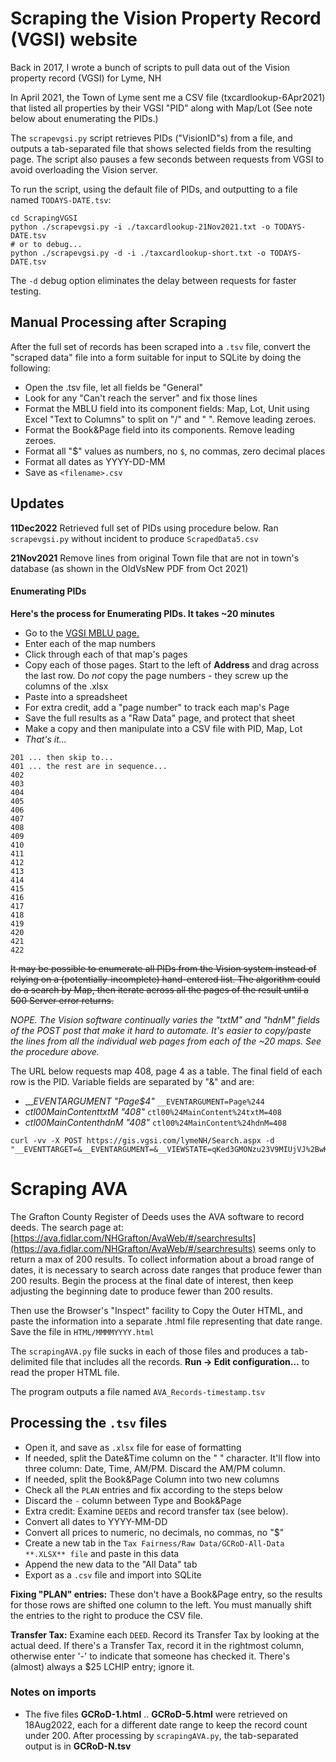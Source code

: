 # Scraping the Vision Property Record (VGSI) website

Back in 2017, I wrote a bunch of scripts to pull data out of the Vision property record (VGSI) for Lyme, NH

In April 2021, the Town of Lyme sent me a CSV file (txcardlookup-6Apr2021)
that listed all properties by their VGSI "PID" along with Map/Lot
(See note below about enumerating the PIDs.)

The `scrapevgsi.py` script retrieves PIDs ("VisionID"s) from a file, and outputs a tab-separated file that shows selected fields from the resulting page.
The script also pauses a few seconds between requests from VGSI to avoid overloading the Vision server.

To run the script, using the default file of PIDs, and outputting to a file named `TODAYS-DATE.tsv`:

```
cd ScrapingVGSI
python ./scrapevgsi.py -i ./taxcardlookup-21Nov2021.txt -o TODAYS-DATE.tsv 
# or to debug...
python ./scrapevgsi.py -d -i ./taxcardlookup-short.txt -o TODAYS-DATE.tsv 
```

The `-d` debug option eliminates the delay between requests for faster testing.

## Manual Processing after Scraping

After the full set of records has been scraped into a `.tsv` file,
convert the "scraped data" file into a form suitable for input to SQLite by doing the following:

- Open the .tsv file, let all fields be "General"
- Look for any "Can't reach the server" and fix those lines
- Format the MBLU field into its component fields: Map, Lot, Unit using Excel "Text to Columns" to split on "/" and " ". Remove leading zeroes.
- Format the Book&Page field into its components. Remove leading zeroes.
- Format all "\$" values as numbers, no `$`, no commas, zero decimal places
- Format all dates as YYYY-DD-MM
- Save as `<filename>.csv`

## Updates
**11Dec2022** Retrieved full set of PIDs using procedure below.
Ran `scrapevgsi.py` without incident to produce `ScrapedData5.csv`

**21Nov2021**
Remove lines from original Town file that are not in town's database
(as shown in the OldVsNew PDF from Oct 2021)

#### Enumerating PIDs

**Here's the process for Enumerating PIDs. It takes ~20 minutes** 

* Go to the [VGSI MBLU page.](https://gis.vgsi.com/lymeNH/Search.aspx)
* Enter each of the map numbers
* Click through each of that map's pages
* Copy each of those pages. Start to the left of **Address** 
and drag across the last row.
Do _not_ copy the page numbers - they screw up the columns of the .xlsx
* Paste into a spreadsheet
* For extra credit, add a "page number" to track each map's Page
* Save the full results as a "Raw Data" page, and protect that sheet
* Make a copy and then manipulate into a CSV file with PID, Map, Lot
* _That's it..._

```
201 ... then skip to...
401 ... the rest are in sequence...
402
403
404
405
406
407
408
409
410
411
412
413
414
415
416
417
418
419
420
421
422

```

~~It may be possible to enumerate all PIDs from the Vision system
instead of relying on a (potentially-incomplete) hand-entered list.
The algorithm could do a search by Map, then iterate
across all the pages of the result until a 500 Server error returns.~~

_NOPE. The Vision software continually varies the "txtM" and "hdnM"
fields of the POST post that make it hard to automate.
It's easier to copy/paste the lines from all the individual web pages
from each of the ~20 maps. See the procedure above._

The URL below requests map 408, page 4 as a table.
The final field of each row is the PID.
Variable fields are separated by "&" and are:

* ___EVENTARGUMENT	"Page$4"_ `__EVENTARGUMENT=Page%244` 
* _ctl00$MainContent$txtM	"408"_ `ctl00%24MainContent%24txtM=408`
* _ctl00$MainContent$hdnM	"408"_ `ctl00%24MainContent%24hdnM=408`

```
curl -vv -X POST https://gis.vgsi.com/lymeNH/Search.aspx -d "__EVENTTARGET=&__EVENTARGUMENT=&__VIEWSTATE=qKed3GMONzu23V9MIUjVJ%2BwK%2FKL%2FACMOHnR%2FxXQB39kDH20syEg3li0SN2zs5alnWEOf2ey6Ig8wUo6tWuaw8ZuXQqMw%2Bp2U1zFilwFJF7oZoD4sKqbz97IGo245Tz1XK7RBn7rheq8LkScf8ABCgy70tNIESYLysMqyOyx%2Bl643ll0OA120qFIODlLBKtEOaAA6ijqqWPh2Izxb4fQ4zfUDp7us1sI2%2BJ29p5%2FmTT9bh6B48kgoZSS2D1jn4yNpi1xj44BGSDsJd4vPdGY8Fv1AfZZzqOOzGCgfv0A1d2xpXsq2Bl%2Fx72iJablqT1oCJOiAuTQ6WeMOR9eO7uicIXLYAaMHJ01BvQaHaYwbEHB5nG4RulcZ4LeCwD%2FUqMAZIZDsw5XO1%2Bqv2T93s0MMF%2BC5Jp1ODqFSejv44vYGPWP4SCMUOglMqDGHtW1KoOZxWf8osYHo%2BcXiTQWW2%2Fmw71Jq%2FIHZ9FzVrJZHHNWV9k%2FKIgpqITXBnaUoVoTvQkGk5zdl1VUm9Mi1JmXy47ZCFCeS0PcmeiMj2Jj7IIh3W83GK4%2FFjRqRbqSF7ZovXbVlGg3FMivj4KVMa3iyfy0Ao8UP66NcTqd3CtSl0C8fD%2BIX%2F7KMDYRBG%2BbVHIxunWaHDsOiHSchEY7Vws3BvQQcgqVjrGgqGKE%2Bpb1snF%2FUsVM8%2By26u3%2FyLLEY320IsnVWcZDyrvhyDMxZmeh4pr1F0St5FSfQ50tGmwf%2B%2FcZ0%2Fo%2BjIkB1saXkJdFVEklTgKERKpLo9SF9xzqQ2qAiipwrxBe0LaP14jMJAr%2BKJtudOCbpAIyU%2BOOUy%2Bb6BIQJjKXbd3uqXEjJSbg1Fe8LZK7AX1BvXjPwrEIPocjUdVxwWCknUOttASCr%2BwkqkdhqEnLGG4YO0yiVS3zHBTcRkaba22NNPrG%2FxNi7hY37DNXTKqveFkknVS5zgxtzAdZdws5Lz5Vz6tHshR6BNcdZEiRfo1F9l6d5TrmSw8%2BKe7ol3261all9CelvgrjRXgk572j5afX23dGrhTRq%2Bu3VFhBkYdMt3b%2BPMcrIQjsWBByzNs9SQDWRZMi95093URD8kEAFDM3B4ohOftc60x2sTakoBd2WcGg7VndZ4R4RJdmQxu0DB4vPhnZLMMkapOusNVv%2BFdVbfmw8kvLX4kEG%2BdxpemcGmvAHlaBJPlDxYWsJedQ9Xu%2B3ghf5ly2EVTJqR4hr1xafNrp6A7RIfjRdP6trXkUFETtxr65ga3e7tuVRVtBEXA9QnH5N85BIsSwZjYt2iQDBuPt1kG3GHYATpTTIQwH5ZGVz%2F57mWJmEQZR3yxQza1ULyIOn2OykWVDfJHHT0OOuolzHg63LpyEglne%2FvHBDcVmAQdqIPET7OVQr7433hb%2B3BHS0rTncELg9oOgWSFAiKFajnW%2BzzzfveTBfHd06q%2FYyk9SKfyNNHJ1qUAKdjl5N1rDUwEzocXwv6InDJ%2FX7toHIlfLL0fXsn9gbp0fsVgmcvisc4EiUFFdKAeVKX15i5HEdKYLibneFFmX6rNWaUfbFG%2BEGwJGimw0hoJsviDMDMsZ%2FYU7vCpbs9J%2BzpqMGZtJNOjYyRrvk%2B79Dnom4jSmsKztbAB4FztbSMkHrHgKOwP29mhb5otMPz0NHdtlYbSujJfe3OMQqWDmTdMh5p5H59NSV9ADmfH1D2FHRhmMk65ONhUejNOMmHgfVi330YOI6683tqHq05YBJX47wd2sR6RqNouyja6YRyCxeVVnOYiDT1bYGTLEoe0mc0LYWDX3JmhaehHy9qFTvs9zNXwpBdrmnSvO7FeSqey1ocwtYq7fU4XLdxqM6Boqi8PxYupfQWCSXIHNkkxGxsmyHqGcYqvMORHBcveOOhIU6BsqSHq2nfIIbnuUC57F7S0fiv%2B2Fj5fQ8mPMic3GCPfcGMAow2SsfPzFbR06A1VEzVLrsScMt2kQoiP85xGWPAidMmvqHhXoOHaAq2ehQUyp1SONa8PwQxtQhhZjaNzjCYzCeEsawDtVvkLhu6po9mThe%2FcSozVc1vyo%2Brmxz8jnQLXasWedF3l%2Bxqbuz9z6OK97Ll2w8Vj0cAEm9EUnniWrnD43Hg1NkXps5hYFvgFtsnPoVliELg2MIlsgVKol6PeYZEFDU8%2B418iH2buLtsurrDiHrKxNwKpPa4C04%2BrQgjXuGZbrZldY3sKcucROlA%2FDTyV7xmFouQA4AzqWj%2FzZuaXpQDgBmrWbWpRMI%2FDiIgB6CrdsEOIy5heGe9e%2Bux%2BD%2FZONSb%2Bzoq%2F0K%2FUwDAHHeol%2FLmHIxSLFvrTWoxh%2B8VovrBoQkYfNG%2FnVT1CNuZqsjnOJCaGG%2FgY%2Bqzy0daVLpe1M7EGKa%2Fc0kVqWO7OPeUZARq1Q602dW%2FPlMnOHkYtExQ5ybMe75VTNz7BPKgy2hNy9uOsrH%2BPC6qcXuW5ido%2FuezUrW7v5j%2BUIirutDk%2FQMYaN2C157B4MgblIrXRngI1gNf1Blr8XEweXPaqYrTQUFV2U2L%2F%2B9582cQa7PjC56Ka0hr84u5prU8DNDzTis3tjottuR%2FaKKWSwjj%2FallPZ%2F0RBPU26BsDykdA8OKEog8hWjbPADfXJgBxjrpslT6DfOyWVdak%2FF99i8xvm0hi1Jljh0JsgJhB9WTLn2T5qEzYWSOo6l13O4M7sOAlQWm7PFwsO8c9mco0OGjL2LHCJGk9FCEpddIfWyM3tdyEUo53uGeR8SclyOKyD4nxjsiwGHmjg%2BqWiLYX2JPXQHjyHPK7Tj3hVWWJxFOucHxTR%2F1GtEpFja%2F2FP%2BykAPsRPMKQg4RxBBz6kBxAs5WRiCR7nxe2MWV3DaGoLzmnng7WybFiC%2BKu35M6VHOnC8Xj1Vd85pHHWQTSb%2FwFmEQMjloF2iap7MApXoY3Cw6So%2FwwZVLk7oxGMRz0vDMPoEa9cvld8CgbqqBy3x5%2BzIiTXsTxjvEWptx7IVIC3pLMxr27Ag3icDK23iNqGsJDT9hNzN6ULgh5KAfiX7d0mKm7RlG3JqIxN1mwfz7jkC17He12niSYdrtHm2rFWQt2IyVUGJnUoEs9KXq3nv1dTFtN4eSAHDoqX4HD2uD2swRADDlumI%2BSJwvU4QV3YIrhj%2FsGdKOr4yqyxKXO6gKiFHkPJ1dkvzlvgbMIFNMeIDpSdOrEj3o1speLHVOZ2AU%2BLVOwY0GXHfTIpp4OMjBoVaL4wpb6AYYROuQpErpeNDabt2U4orPrCKIqsgXI0FHbUeB0GSV2%2FpayiDDkRkSM4T26GApHWqBdQAb74or5UsuzqjmisFLeIsFV4Z2RBLobvIFKOYMvN43RRkW2zjxOQ1INn%2F4xgL3aA6DztX%2BmsPNWLVRLnmj%2FO1MaiCJYVy9nIPmlNgE7VEZTg7%2B85vkBbJP5QIC5EZeCW5zr1cwSa2noqQFXep8gzSKrjOUqSlqKwVt3QbVD7CQB%2Fb6MmkT3n9sUCSftkTCECv35GMF4qiRqbOhkj4qMCI%2BbrfttDUpA3GR2o9AVfhqZKfDE4toc1kadeAlLj7d0W776xU22QGM9CjPNyK0y%2Fl9ozvf%2BcIxpXoT1s5nD8%2F422LhbDnjsBZoNtY6vqmAHCo2P4dnOSSdej8x6H0TXmah1yasbGMotGSRw%2FbF3fzRBKcXtWB5FvxZ%2FXR%2BGZTMuJmB%2B1Od%2F9HWakPlS%2FVey4cvsd7ol8vWy%2FShHKdeWfgvWjojyiScrH5y8wdOJMeHzAC4j5GATRjc1fJ6N7OH1t4hj0dWgaL1muMTJLa3Bz3u3nJEMCxQokOWHByWtvqI6YqdCU4xe9%2Fpcm5LUprOfL5srjJS4Ixcs0iJiIetii9yedFrRyCRjBLoJxXhecWle6OH9wTJLEPNh2CJ%2B0EPCjXZlDtNWsxqKDAJqUbCrqlKZNRh0SHnwLBE7OXsv8yayHzS3CsElTM76q%2FrDsIy9eSg05A48oZ9QRjd7QGKxzLHjv%2B2PMos6jSABGjBaJAjrj3AcLScVr%2FhVvOyiPiTNejtHw6YuEbQjy%2F7L%2Bj9nMY3VbZda6ONkyq5yjcO3Nb31YzPK5sAfF2TpHhCOrfLVDS74Ksa2qaS66Whfx1vslJj3mfiKBE1%2Bwfd28Sa1TznHcSbHxNLhednu2oKmqH2fezC%2FdSOaUQil%2FxsfwNoHG01pHe%2Fhl8d5Nh%2FULFTZpBlmnVKVSKPaG%2Byeeg1FAEnFNDsl7lxyioL%2Bq2OWeHFv0KZ0uPQOqnslJ6YJZ2CxUINi4Kz96bnlh4%2BH7%2FGJCS4vFhcSgQabMDliteQce6xXlC3z%2BVP7LmdL0Pd5KznhN%2BTNW7YqLDGLjy%2FbysXIIBOEM3kHEXRezTSLrgmWa312x6xEd8VbbUTNaL5OmtOiRNyb7tk3uVlUYanGufUhGLxAhZOtswWqfnhJsefryZTmZwpavqaOE6Ji4sYccqyYu9nXh25uVs83Yw4%2Fo%2B7Rdo7N9VJVLcCQKVGrMjGdFHzI9Zq1bamFGuf7V8D%2FjnXrD%2FaTfjOj%2BqGk%2BZzPzroE%2BzRxtdrq29yHkmTm5NU8qWnO10KMgM1woUjDIraBzzP8q%2BETUkrxrKm3B63AAZjxd%2BisLjd7rle6l9N8s85L8WcgXvHZ1IdT0avoLpJu0xagNO4NWODbJ4dtdoQkpe5JxKMWdCoUoDLXx%2FYS%2BGca9jLT%2BlMgz55Vng51YIVIwy4B8CPXg2STBW4y38AUmx59bajz3OAa0doSPAx4TgFjWspirvNAWlhdCWaJm41L5U8S15z%2BwlJKz09Yc%2F4amNbhvet94hZBcOre962ErytmvRxehssbxjVbUHmtjnT%2B2i%2B04dxAM5KqvgsTwsac0HplFT3q68jrcaSDlb2Gz9qHW6k%2FzS8uZb8kEqlScrFkfsZw72YQ651CXs8nu7IOkghJdsAP2AiBAQV3qZJH0w3vGETxne7a5nDEf%2FjNj939VdieQSRIJMqxQcIF55LNWJL8AsXZYyXI99rq6p6E0m6Anm3wgo0YNlTXZqP6l67xuasmYnKulDeztiMhxPPoq0k48FRzecM908We8VssPuRrWW2XX%2BuKO4hDqycNwK80AQRNZ32HOtmNXZ%2FTds4uR6tb4zrCscBe82rouTaE3xsmHRZ%2B3SGuKwX8M3I6FIRfNzqowBh1wh9xyh%2FpTPTFZNCSf0n37Nrk1lhAZ5Www8Wf3PDfdEA9znLx5iciFE0gNNrPG66r2GPyfgZbMuSyOmL3pV7ChNsk1PmaEnXNBwAQ%2F%2B3WxtAdhpzVL1UbStOvMGlPDUh%2FC0fgYx7Oi5IG71Wfktq5c5QDE8ckPOd2adsaRcQvfb6yXqxWHJNYMmvjoijX%2FATfNZTf0STGOI6ivaXbS6prL67bCB6W13WwKbxF83xKq2cJX4YKBlLMXWd91hy9mlx2GqjNNkEBB8lEcvLej0i6D0cz8t6l6bNvDXS7sDWSVkoVRRkGDHqVTFhxMQ95%2F5FyIN%2B0eE%2FKbmeO9C0OB9X4MxD9AV8ds675TiVpTyrZ6dE9vRczuS%2FIZgh585PyE9AdLOFyvdd%2Bc54c6pTF4RTsn0V29%2Bgc98QZdWmps5zNnoRi%2FnFpdBFEyCxI69rTBClvA%2F8MjUUT4%2F2oPBcxRmxjL4U%2F5jgfyxqfsfdStFcp848bJKiJVUzb4FgQNJiVnhPQmPDCQvmqywWavz%2FrlXRwBRX771KROI50Eq57rFzrNgty8y4zjAdTBM2P0Tib%2Fj3FHfMPd%2BQ9YIHlykveLgCrbRrGQFlfE48Q4FiruBmKP%2FSmwS%2FHghMnQHwV2jnBYXNl16W2LFw%2BKcHXDiuWVeOJ5L%2BtCNwC1xrV7wHM2joshu%2BA8P3MS9PJ%2FBkRw7Ai%2BFzzT%2FAcB7MVjht0oPW2sVnXYHCTVeMdLiHoKsG8V2ShL1KcemSIMrdfw37pIySNN0D5kshuAzPZz2Rf%2BVxhRvMj417%2F5OtTiWhARsu4kyB0HwI4l2BdcpfcQUwpTplkbgrXRbGgQWV550cCgsRg8NH2Lz6u24t8WY4zNgEr4KQ%2F%2Bkp5Sh%2BWnP31YYHeA%2B5VBm5glm6Blqfz5rx16MxSTU2VGBTpWPKxGfTgplT%2F1SxBUfJCpGetm71Ier7XON29U9YFkwTylf%2FgAa4ScnJRthdIuetgkZEgxDHn82mwGrKJVm3xfrsmeslX%2BUC75krb8qBq%2BmZpGKozESKyTf9G1li7LSzOznrUOyxupOYXCwPkKQJavFtnj5i9FZFLqcbm%2BDKSgNhLATqE9vyNJmyXUGp72V8N5wghxkXYQ5X0HvJa0uoqL20tg6VyKEMYbvE3e5ztUtMUaHXnPNt%2BildIGUFB%2BwESWDdGbihtEIVgU9%2BfbxETRLxMa3Xk5UnM1ASpBaeJns9Xw1kF%2Bz6jl6my9jYevxqFpPcJVvAY%2BSu2aLNG7bkPux6%2BcoJH8QjiMcbteN61flCVnr70HYkG3yvV6hz7TCsqXLbtlq%2B4wWA57mMuYHzZYR6Kct5xTqFJeB0Ec26s0letyW7%2FU%2BlELNwBOeueovIg%2BuiG2iL26%2FrCp8teXj%2BsyvE5Y1ByQtoL0DyN7fiFSBr9Coiq45WNJ2WAYWs3H0E9CdTofeajfhTr%2FonJQe2%2F103OhU5mXQwdm%2FfNA6qBwicAROBcYO%2FeY%2Fc6gKoAt%2Frs9BuKCGgVtCtEEMxlJYVH3cXLKfeQ4ie0T6EHlRrQXxUadZNa99h%2B6wcLUSaBoyq6h1EqhIpwcH9gX60lu7J%2Bo5t8NvhZWq%2BTN4r9DhRQO31pqYJ45g%3D%3D&__VIEWSTATEGENERATOR=47FAFF47&__VIEWSTATEENCRYPTED=&__EVENTVALIDATION=oP76MGTpVWooOPn%2FxW6pcRiCrPKkBkufMJI%2BdOyUlKwMAUEOF%2FmyduHFhVJzMwxnsht8kJA19NEGkBo25Ltn7KOcry2iOCAnjp3JWEm6OqkSmwaTGkn30phbuobEa%2FuQ%2BHK3KAL5HaOALQ1FlRs%2BAZ8047OSUE%2BcaXg30WuKuZRTkpyuyZ2ZlQheRz7LAJ9Qy7GMelR9jjfgANRCFD4agnt4rrKmJhHx96QW3AOrFgPPXv%2ByK091TFSVPl5TJDsMJFb19mw%2FE8841snAm1fd8sB6M6PI99SnqYOzD08rC7DPQeAAMcjB9oU3cpAqzqaGKWE7LdhBmcMgnYVBsVlAd40LDjqnN0ZKThiYOaMkUJ35R8ZmoL4k2qnGGi2v0w%2B9DhD%2FPnlRN7ATiFD95%2BwCs4ZrHf256Y7sjYDxvLav7Hp3SHmeAiHRcHhS15HFLq9ZcchZilGPKC8ohhpFd%2BDczc0g5rQd2RFu1RNacHG2yZC825cZY1cLCgBlqUGWbJ%2BvzEHXJFzkc%2B1Vt6ullansyFj53yGNV93NWKYSZOOve%2FshLOAn%2FVv0KDqfBwSTtU3akPkHzdyOQvdJ4s9n57UmUHLWai%2FRXs3UJ0Ox%2Bn9JPbCDMsB1vp1LOHrqL8ehHxLXvTpHJ9tg%2FKv6yGbM2IHhFq9WEGQtB0ZmZOcKUbalPgi2uwD6U6Gz8RmqBkbLNvwIqCVhOrNY19YA7kbxvWOw3WYGNDbJSxJsJOfyyXTucNNIU4m%2BMiqShnLe8IyLaLfFtEIIWtsbrwjl5JUhZTnvsDx6QLXtiKa%2Bfq98evWQtqdEU0HltBpFUwDKzyEUJXPALFfFFunE7tqqH%2BiTS0%2BQxAIRFFliZm6GiKrdxD7r%2F9%2FCrFcvEPEqVEF532vxeikG6hRIZFsxYn0TadP6%2FtUh4XlXqSmozgYWRcQ6wotI4WtJc64EE8h8J0eUw%2Fbj2E44P9lcQk3X%2F6YOQDXdcds%2B4fyKGlqHRE%2BpiUkHBCY0b40%3D&ctl00%24hdnKeepAlive=No&ctl00%24MainContent%24hdnPid=&ctl00%24MainContent%24txtSearchAddress=&ctl00%24MainContent%24txtSearchOwner=&ctl00%24MainContent%24txtSearchAcctNum=&ctl00%24MainContent%24txtM=407&ctl00%24MainContent%24txtMc=&ctl00%24MainContent%24txtB=&ctl00%24MainContent%24txtBc=&ctl00%24MainContent%24txtL=&ctl00%24MainContent%24txtU=&ctl00%24MainContent%24txtUc=&ctl00%24MainContent%24txtSearchPid=&ctl00%24MainContent%24txtSearch=&ctl00%24MainContent%24ddlSearchSource=3&ctl00%24MainContent%24btnSubmit=Search&ctl00%24MainContent%24hdnSearchAddress=&ctl00%24MainContent%24hdnSearchOwner=&ctl00%24MainContent%24hdnSearchAcctNum=&ctl00%24MainContent%24hdnM=407&ctl00%24MainContent%24hdnMc=&ctl00%24MainContent%24hdnB=&ctl00%24MainContent%24hdnBc=&ctl00%24MainContent%24hdnL=&ctl00%24MainContent%24hdnLc=&ctl00%24MainContent%24hdnU=&ctl00%24MainContent%24hdnUc=&ctl00%24MainContent%24hdnSearchPid=&ctl00%24MainContent%24hdnSearch="
```

# Scraping AVA

The Grafton County Register of Deeds uses the AVA software
to record deeds.
The search page at: 
[https://ava.fidlar.com/NHGrafton/AvaWeb/#/searchresults](https://ava.fidlar.com/NHGrafton/AvaWeb/#/searchresults)
seems only to return a max of 200 results.
To collect information about a broad range of dates, it is necessary to 
search across date ranges that produce fewer than 200 results.
Begin the process at the final date of interest, then keep adjusting
the beginning date to produce fewer than 200 results.

Then use the Browser's "Inspect" facility to Copy the Outer HTML,
and paste the information into a separate .html file representing
that date range. Save the file in `HTML/MMMMYYYY.html`

The `scrapingAVA.py` file sucks in each of those files
and produces a tab-delimited file that includes all the records. 
**Run -> Edit configuration...** to read the proper HTML file.

The program outputs a file named `AVA_Records-timestamp.tsv`

## Processing the `.tsv` files

* Open it, and save as `.xlsx` file for ease of formatting
* If needed, split the Date&Time column on the " " character.
It'll flow into three column: Date, Time, AM/PM.
Discard the AM/PM column.
* If needed, split the Book&Page Column into two new columns
* Check all the `PLAN` entries and fix according to the steps below
* Discard the `-` column between Type and Book&Page
* Extra credit: Examine `DEED`s and record transfer tax (see below).
* Convert all dates to YYYY-MM-DD
* Convert all prices to numeric, no decimals, no commas, no "$"
* Create a new tab in the 
`Tax Fairness/Raw Data/GCRoD-All-Data **.XLSX** file`
and paste in this data
* Append the new data to the "All Data" tab 
* Export as a `.csv` file and import into SQLite

**Fixing "PLAN" entries:** These don't have a Book&Page entry, so the results
for those rows are shifted one column to the left.
You must manually shift the entries to the right to produce the CSV file.

**Transfer Tax:** Examine each `DEED`.
Record its Transfer Tax by looking at the actual deed. 
If there's a Transfer Tax, record it in the rightmost column,
otherwise enter '-' to indicate that someone has checked it.
There's (almost) always a $25 LCHIP entry; ignore it.

### Notes on imports

* The five files **GCRoD-1.html** .. **GCRoD-5.html** were retrieved 
on 18Aug2022, each for a different date range to keep the record count
under 200. 
After processing by `scrapingAVA.py`, the tab-separated output is in
**GCRoD-N.tsv**
